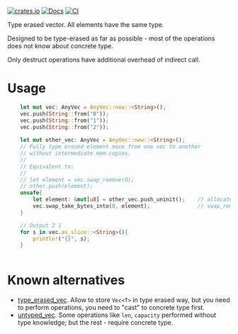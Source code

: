 [![crates.io](https://img.shields.io/crates/v/any_vec.svg)](https://crates.io/crates/any_vec)
[![Docs](https://docs.rs/any_vec/badge.svg)](https://docs.rs/any_vec)
[![CI](https://github.com/tower120/any_vec/actions/workflows/ci.yml/badge.svg?branch=main)](https://github.com/tower120/any_vec/actions/workflows/ci.yml)

Type erased vector. All elements have the same type.

Designed to be type-erased as far as possible - most of the operations does not know about concrete type.

Only destruct operations have additional overhead of indirect call.

# Usage

```rust
    let mut vec: AnyVec = AnyVec::new::<String>();
    vec.push(String::from("0"));
    vec.push(String::from("1"));
    vec.push(String::from("2"));
 
    let mut other_vec: AnyVec = AnyVec::new::<String>();
    // Fully type erased element move from one vec to another
    // without intermediate mem-copies.
    //
    // Equivalent to:
    //
    // let element = vec.swap_remove(0);
    // other.push(element);
    unsafe{
        let element: &mut[u8] = other_vec.push_uninit();    // allocate element 
        vec.swap_take_bytes_into(0, element);               // swap_remove
    }

    // Output 2 1
    for s in vec.as_slice::<String>(){
        println!("{}", s);
    }
    
```

# Known alternatives

* [type_erased_vec](https://crates.io/crates/type_erased_vec). Allow to store `Vec<T>` in type erased way, 
but you need to perform operations, you need to "cast" to concrete type first.
* [untyped_vec](https://crates.io/crates/untyped_vec). Some operations like `len`, `capacity` performed without type
knowledge; but the rest - require concrete type.
